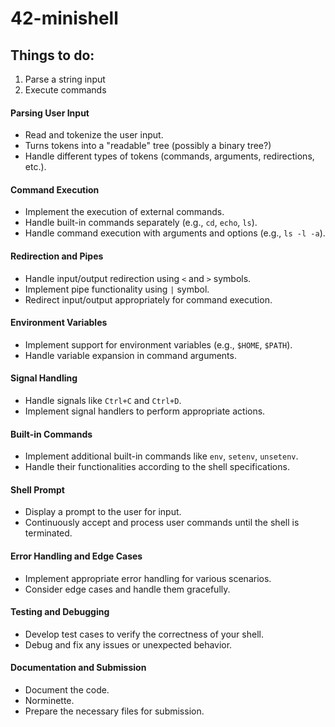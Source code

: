 # 42-minishell

## Things to do:<br>
1. Parse a string input
2. Execute commands

#### Parsing User Input
   - Read and tokenize the user input.
   - Turns tokens into a "readable" tree (possibly a binary tree?)
   - Handle different types of tokens (commands, arguments, redirections, etc.).

#### Command Execution
   - Implement the execution of external commands.
   - Handle built-in commands separately (e.g., `cd`, `echo`, `ls`).
   - Handle command execution with arguments and options (e.g., `ls -l -a`).

#### Redirection and Pipes
   - Handle input/output redirection using `<` and `>` symbols.
   - Implement pipe functionality using `|` symbol.
   - Redirect input/output appropriately for command execution.

#### Environment Variables
   - Implement support for environment variables (e.g., `$HOME`, `$PATH`).
   - Handle variable expansion in command arguments.

#### Signal Handling
   - Handle signals like `Ctrl+C` and `Ctrl+D`.
   - Implement signal handlers to perform appropriate actions.

#### Built-in Commands
   - Implement additional built-in commands like `env`, `setenv`, `unsetenv`.
   - Handle their functionalities according to the shell specifications.

#### Shell Prompt
   - Display a prompt to the user for input.
   - Continuously accept and process user commands until the shell is terminated.

#### Error Handling and Edge Cases
   - Implement appropriate error handling for various scenarios.
   - Consider edge cases and handle them gracefully.

#### Testing and Debugging
   - Develop test cases to verify the correctness of your shell.
   - Debug and fix any issues or unexpected behavior.

#### Documentation and Submission
   - Document the code.
   - Norminette.
   - Prepare the necessary files for submission.
